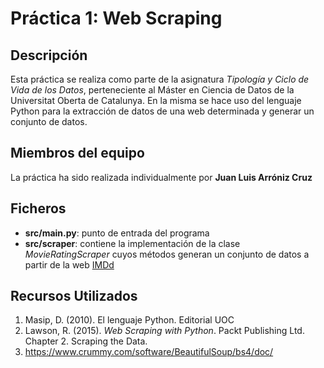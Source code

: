 # Práctica 1: Web Scraping

## Descripción

Esta práctica se realiza como parte de la asignatura _Tipología y Ciclo de Vida de los Datos_, perteneciente al Máster en Ciencia de Datos
de la Universitat Oberta de Catalunya. En la misma se hace uso del lenguaje Python para la extracción de datos de una web determinada y generar
un conjunto de datos.

## Miembros del equipo

La práctica ha sido realizada individualmente por **Juan Luis Arróniz Cruz**

## Ficheros

* **src/main.py**: punto de entrada del programa
* **src/scraper**: contiene la implementación de la clase _MovieRatingScraper_ cuyos métodos generan un conjunto de datos a partir de la web
[IMDd](http://www.imdb.com)

## Recursos Utilizados

1. Masip, D. (2010). El lenguaje Python. Editorial UOC
2. Lawson, R. (2015). _Web Scraping with Python_. Packt Publishing Ltd. Chapter 2. Scraping the Data.
3. https://www.crummy.com/software/BeautifulSoup/bs4/doc/
